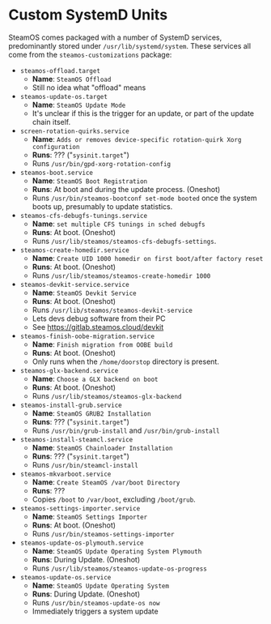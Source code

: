# Custom SystemD Units

SteamOS comes packaged with a number of SystemD services, predominantly stored under `/usr/lib/systemd/system`. These services all come from the `steamos-customizations` package:

* `steamos-offload.target`
  * **Name**: `SteamOS Offload`
  * Still no idea what "offload" means
* `steamos-update-os.target`
  * **Name**: `SteamOS Update Mode`
  * It's unclear if this is the trigger for an update, or part of the update chain itself.
* `screen-rotation-quirks.service`
  * **Name**: `Adds or removes device-specific rotation-quirk Xorg configuration`
  * **Runs**: ??? ("`sysinit.target`")
  * Runs `/usr/bin/gpd-xorg-rotation-config`
* `steamos-boot.service`
  * **Name**: `SteamOS Boot Registration`
  * **Runs**: At boot and during the update process. (Oneshot)
  * Runs `/usr/bin/steamos-bootconf set-mode booted` once the system boots up, presumably to update statistics.
* `steamos-cfs-debugfs-tunings.service`
  * **Name**: `set multiple CFS tunings in sched debugfs`
  * **Runs**: At boot. (Oneshot)
  * Runs `/usr/lib/steamos/steamos-cfs-debugfs-settings`.
* `steamos-create-homedir.service`
  * **Name**: `Create UID 1000 homedir on first boot/after factory reset`
  * **Runs**: At boot. (Oneshot)
  * Runs `/usr/lib/steamos/steamos-create-homedir 1000`
* `steamos-devkit-service.service`
  * **Name**: `SteamOS Devkit Service`
  * **Runs**: At boot. (Oneshot)
  * Runs `/usr/lib/steamos/steamos-devkit-service`
  * Lets devs debug software from their PC
  * See https://gitlab.steamos.cloud/devkit
* `steamos-finish-oobe-migration.service`
  * **Name**: `Finish migration from OOBE build`
  * **Runs**: At boot. (Oneshot)
  * Only runs when the `/home/doorstop` directory is present.
* `steamos-glx-backend.service`
  * **Name**: `Choose a GLX backend on boot`
  * **Runs**: At boot. (Oneshot)
  * Runs `/usr/lib/steamos/steamos-glx-backend`
* `steamos-install-grub.service`
  * **Name**: `SteamOS GRUB2 Installation`
  * **Runs**: ??? ("`sysinit.target`")
  * Runs `/usr/bin/grub-install` and `/usr/bin/grub-install`
* `steamos-install-steamcl.service`
  * **Name**: `SteamOS Chainloader Installation`
  * **Runs**: ??? ("`sysinit.target`")
  * Runs `/usr/bin/steamcl-install`
* `steamos-mkvarboot.service`
  * **Name**: `Create SteamOS /var/boot Directory`
  * **Runs**: ???
  * Copies `/boot` to `/var/boot`, excluding `/boot/grub`.
* `steamos-settings-importer.service`
  * **Name**: `SteamOS Settings Importer`
  * **Runs**: At boot. (Oneshot)
  * Runs `/usr/bin/steamos-settings-importer`
* `steamos-update-os-plymouth.service`
  * **Name**: `SteamOS Update Operating System Plymouth`
  * **Runs**: During Update. (Oneshot)
  * Runs `/usr/lib/steamos/steamos-update-os-progress`
* `steamos-update-os.service`
  * **Name**: `SteamOS Update Operating System`
  * **Runs**: During Update. (Oneshot)
  * Runs `/usr/bin/steamos-update-os now`
  * Immediately triggers a system update
